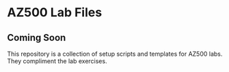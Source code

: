 # AZ500 Lab Files

## Coming Soon

This repository is a collection of setup scripts and templates for AZ500 labs. They compliment the lab exercises. 




